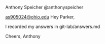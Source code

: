 Anthony Speicher
@anthonyspeicher

as905024@ohio.edu
Hey Parker,

I recorded my answers in git-lab/answers.md

Cheers,
Anthony

